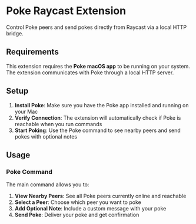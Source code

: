 # Poke Raycast Extension

Control Poke peers and send pokes directly from Raycast via a local HTTP bridge.

## Requirements

This extension requires the **Poke macOS app** to be running on your system. The extension communicates with Poke through a local HTTP server.

## Setup

1. **Install Poke**: Make sure you have the Poke app installed and running on your Mac
2. **Verify Connection**: The extension will automatically check if Poke is reachable when you run commands
3. **Start Poking**: Use the Poke command to see nearby peers and send pokes with optional notes

## Usage

### Poke Command

The main command allows you to:

1. **View Nearby Peers**: See all Poke peers currently online and reachable
2. **Select a Peer**: Choose which peer you want to poke
3. **Add Optional Note**: Include a custom message with your poke
4. **Send Poke**: Deliver your poke and get confirmation